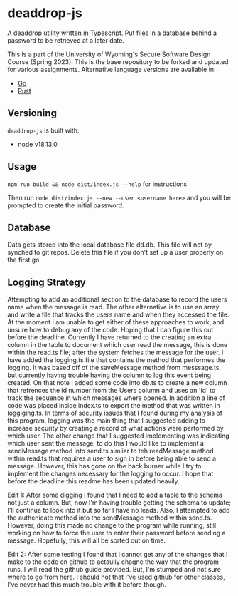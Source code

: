 #  deaddrop-js

A deaddrop utility written in Typescript. Put files in a database behind a password to be retrieved at a later date.

This is a part of the University of Wyoming's Secure Software Design Course (Spring 2023). This is the base repository to be forked and updated for various assignments. Alternative language versions are available in:
- [Go](https://github.com/andey-robins/deaddrop-go)
- [Rust](https://github.com/andey-robins/deaddrop-rs)

## Versioning

`deaddrop-js` is built with:
- node v18.13.0

## Usage

`npm run build && node dist/index.js --help` for instructions

Then run `node dist/index.js --new --user <username here>` and you will be prompted to create the initial password.

## Database

Data gets stored into the local database file dd.db. This file will not by synched to git repos. Delete this file if you don't set up a user properly on the first go

## Logging Strategy

Attempting to add an additional section to the database to record the users name when the message is read. The other alternative is to use an array and write a file that tracks the users name and when they accessed the file. At the moment I am unable to get either of these approaches to work, and unsure how to debug any of the code. Hoping that I can figure this out before the deadline. Currently I have returned to the creating an extra column in the table to document which user read the message, this is done within the read.ts file; after the system fetches the message for the user. I have added the logging.ts file that contains the method that performes the logging. It was based off of the saveMessage method from messsage.ts, but currently having trouble having the column to log this event being created. On that note I added some code into db.ts to create a new column that refrences the id number from the Users column and uses an 'id' to track the sequence in which messages where opened. In addition a line of code was placed inside index.ts to export the method that was written in loggiging.ts. In terms of security issues that I found during my analysis of this program, logging was the main thing that I suggested adding to increase security by creating a record of what actions were performed by which user. The other change that I suggested implementing was indicating which user sent the message, to do this I would like to implement a sendMessage method into send.ts simliar to teh readMessage method within read.ts that requires a user to sign in before being able to send a message. However, this has gone on the back burner while I try to implement the changes necessary for the logging to occur. I hope that before the deadline this readme has been updated heavily.

Edit 1: 
After some digging I found that I need to add a table to the schema not just a column. But, now I'm  having trouble getting the schema to update; I'll continue to look into it but so far I have no leads. Also, I attempted to add the authenicate method into the sendMessage method within send.ts. However, doing this made no  change to the program while running, still working on how to force the user to enter their password before sending a message. Hopefully, this will all be sorted out on time.

Edit 2: 
After some testing I found that I cannot get any of the changes that I make to the code on github to actaully chagne the way that the program runs. I will read the github guide provided. But, I'm stumped and not sure where to go from here. I should not that I've used github for other classes, I've never had this much trouble with it before though.
